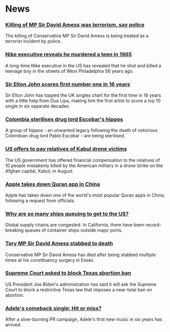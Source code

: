 # News
### [Killing of MP Sir David Amess was terrorism, say police](https://www.bbc.com/news/uk-58935372)
The killing of Conservative MP Sir David Amess is being treated as a terrorist incident by police.
### [Nike executive reveals he murdered a teen in 1965](https://www.bbc.com/news/world-us-canada-58931528)
A long-time Nike executive in the US has revealed that he shot and killed a teenage boy in the streets of West Philadelphia 56 years ago.
### [Sir Elton John scores first number one in 16 years](https://www.bbc.com/news/entertainment-arts-58933279)
Sir Elton John has topped the UK singles chart for the first time in 16 years with a little help from Dua Lipa, making him the first artist to score a top 10 single in six separate decades.
### [Colombia sterilises drug lord Escobar's hippos](https://www.bbc.com/news/world-latin-america-58937415)
A group of hippos - an unwanted legacy following the death of notorious Colombian drug lord Pablo Escobar - are being sterilised.
### [US offers to pay relatives of Kabul drone victims](https://www.bbc.com/news/world-us-canada-58935260)
The US government has offered financial compensation to the relatives of 10 people mistakenly killed by the American military in a drone strike on the Afghan capital, Kabul, in August.
### [Apple takes down Quran app in China](https://www.bbc.com/news/technology-58921230)
Apple has taken down one of the world's most popular Quran apps in China, following a request from officials.
### [Why are so many ships queuing to get to the US?](https://www.bbc.com/news/58926842)
Global supply chains are congested. In California, there have been record-breaking queues of container ships outside major ports. 
### [Tory MP Sir David Amess stabbed to death](https://www.bbc.com/news/uk-58930593)
Conservative MP Sir David Amess has died after being stabbed multiple times at his constituency surgery in Essex.
### [Supreme Court asked to block Texas abortion ban](https://www.bbc.com/news/world-us-canada-58935257)
US President Joe Biden's administration has said it will ask the Supreme Court to block a restrictive Texas law that imposes a near-total ban on abortion.
### [Adele's comeback single: Hit or miss?](https://www.bbc.com/news/entertainment-arts-58910034)
After a slow-burning PR campaign, Adele's first new music in six years has arrived.
